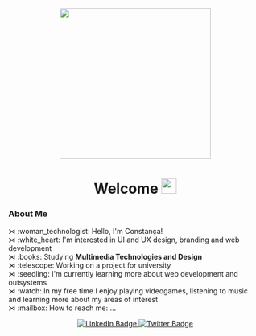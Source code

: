 <div id="header" align="center">
  <img src="https://media.giphy.com/media/paTz7UZbPfTZFRYnnB/giphy.gif" width="300"/>
  <h1>Welcome
        <img src="https://media.giphy.com/media/hvRJCLFzcasrR4ia7z/giphy.gif" width="30px"/>
  </h1>
</div>
<div>
  <h3>About Me</h3>
⋊ :woman_technologist: Hello, I'm Constança! <br>
⋊ :white_heart: I'm interested in UI and UX design, branding and web development<br>
⋊ :books: Studying <b>Multimedia Technologies and Design</b><br>
⋊ :telescope: Working on a project for university<br>
⋊ :seedling: I'm currently learning more about web development and outsystems <br>
⋊ :watch: In my free time I enjoy playing videogames, listening to music and learning more about my areas of interest<br>
⋊ :mailbox:  How to reach me: ...
  </p>
</div>

<div id="badges" align="center">
  <a href="https://www.linkedin.com/in/constança-fernandes-6b165a1ba/" target="_blank">
    <img src="https://img.shields.io/badge/LinkedIn-blue?style=for-the-badge&logo=linkedin&logoColor=white" alt="LinkedIn Badge"/>
  </a>
  <a href="https://twitter.com/SirenaCutie">
     <img src="https://img.shields.io/badge/Twitter-blue?style=for-the-badge&logo=twitter&logoColor=white" alt="Twitter Badge"/>
   </a>
</div>

